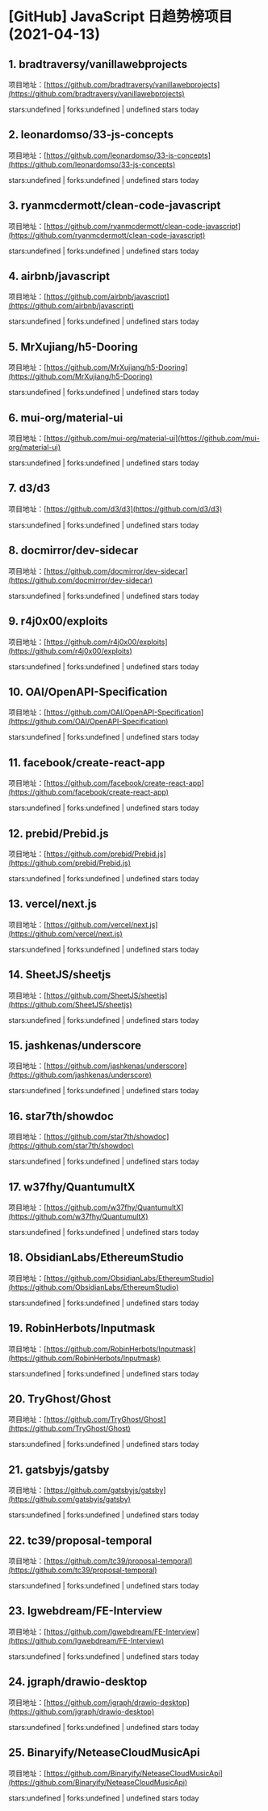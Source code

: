 # [GitHub] JavaScript 日趋势榜项目(2021-04-13)

## 1. bradtraversy/vanillawebprojects 

项目地址：[https://github.com/bradtraversy/vanillawebprojects](https://github.com/bradtraversy/vanillawebprojects)

stars:undefined | forks:undefined | undefined stars today 



## 2. leonardomso/33-js-concepts 

项目地址：[https://github.com/leonardomso/33-js-concepts](https://github.com/leonardomso/33-js-concepts)

stars:undefined | forks:undefined | undefined stars today 



## 3. ryanmcdermott/clean-code-javascript 

项目地址：[https://github.com/ryanmcdermott/clean-code-javascript](https://github.com/ryanmcdermott/clean-code-javascript)

stars:undefined | forks:undefined | undefined stars today 



## 4. airbnb/javascript 

项目地址：[https://github.com/airbnb/javascript](https://github.com/airbnb/javascript)

stars:undefined | forks:undefined | undefined stars today 



## 5. MrXujiang/h5-Dooring 

项目地址：[https://github.com/MrXujiang/h5-Dooring](https://github.com/MrXujiang/h5-Dooring)

stars:undefined | forks:undefined | undefined stars today 



## 6. mui-org/material-ui 

项目地址：[https://github.com/mui-org/material-ui](https://github.com/mui-org/material-ui)

stars:undefined | forks:undefined | undefined stars today 



## 7. d3/d3 

项目地址：[https://github.com/d3/d3](https://github.com/d3/d3)

stars:undefined | forks:undefined | undefined stars today 



## 8. docmirror/dev-sidecar 

项目地址：[https://github.com/docmirror/dev-sidecar](https://github.com/docmirror/dev-sidecar)

stars:undefined | forks:undefined | undefined stars today 



## 9. r4j0x00/exploits 

项目地址：[https://github.com/r4j0x00/exploits](https://github.com/r4j0x00/exploits)

stars:undefined | forks:undefined | undefined stars today 



## 10. OAI/OpenAPI-Specification 

项目地址：[https://github.com/OAI/OpenAPI-Specification](https://github.com/OAI/OpenAPI-Specification)

stars:undefined | forks:undefined | undefined stars today 



## 11. facebook/create-react-app 

项目地址：[https://github.com/facebook/create-react-app](https://github.com/facebook/create-react-app)

stars:undefined | forks:undefined | undefined stars today 



## 12. prebid/Prebid.js 

项目地址：[https://github.com/prebid/Prebid.js](https://github.com/prebid/Prebid.js)

stars:undefined | forks:undefined | undefined stars today 



## 13. vercel/next.js 

项目地址：[https://github.com/vercel/next.js](https://github.com/vercel/next.js)

stars:undefined | forks:undefined | undefined stars today 



## 14. SheetJS/sheetjs 

项目地址：[https://github.com/SheetJS/sheetjs](https://github.com/SheetJS/sheetjs)

stars:undefined | forks:undefined | undefined stars today 



## 15. jashkenas/underscore 

项目地址：[https://github.com/jashkenas/underscore](https://github.com/jashkenas/underscore)

stars:undefined | forks:undefined | undefined stars today 



## 16. star7th/showdoc 

项目地址：[https://github.com/star7th/showdoc](https://github.com/star7th/showdoc)

stars:undefined | forks:undefined | undefined stars today 



## 17. w37fhy/QuantumultX 

项目地址：[https://github.com/w37fhy/QuantumultX](https://github.com/w37fhy/QuantumultX)

stars:undefined | forks:undefined | undefined stars today 



## 18. ObsidianLabs/EthereumStudio 

项目地址：[https://github.com/ObsidianLabs/EthereumStudio](https://github.com/ObsidianLabs/EthereumStudio)

stars:undefined | forks:undefined | undefined stars today 



## 19. RobinHerbots/Inputmask 

项目地址：[https://github.com/RobinHerbots/Inputmask](https://github.com/RobinHerbots/Inputmask)

stars:undefined | forks:undefined | undefined stars today 



## 20. TryGhost/Ghost 

项目地址：[https://github.com/TryGhost/Ghost](https://github.com/TryGhost/Ghost)

stars:undefined | forks:undefined | undefined stars today 



## 21. gatsbyjs/gatsby 

项目地址：[https://github.com/gatsbyjs/gatsby](https://github.com/gatsbyjs/gatsby)

stars:undefined | forks:undefined | undefined stars today 



## 22. tc39/proposal-temporal 

项目地址：[https://github.com/tc39/proposal-temporal](https://github.com/tc39/proposal-temporal)

stars:undefined | forks:undefined | undefined stars today 



## 23. lgwebdream/FE-Interview 

项目地址：[https://github.com/lgwebdream/FE-Interview](https://github.com/lgwebdream/FE-Interview)

stars:undefined | forks:undefined | undefined stars today 



## 24. jgraph/drawio-desktop 

项目地址：[https://github.com/jgraph/drawio-desktop](https://github.com/jgraph/drawio-desktop)

stars:undefined | forks:undefined | undefined stars today 



## 25. Binaryify/NeteaseCloudMusicApi 

项目地址：[https://github.com/Binaryify/NeteaseCloudMusicApi](https://github.com/Binaryify/NeteaseCloudMusicApi)

stars:undefined | forks:undefined | undefined stars today 



